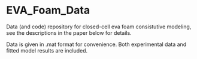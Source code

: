 # EVA_Foam_Data
Data (and code) repository for closed-cell eva foam consistutive modeling, see the descriptions in the paper below for details.

Data is given in .mat format for convenience. Both experimental data and fitted model results are included. 
